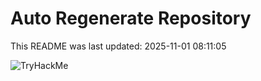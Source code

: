 # Auto Regenerate Repository

This README was last updated: 2025-11-01 08:11:05

 ![TryHackMe](https://tryhackme.com/badge/533634)